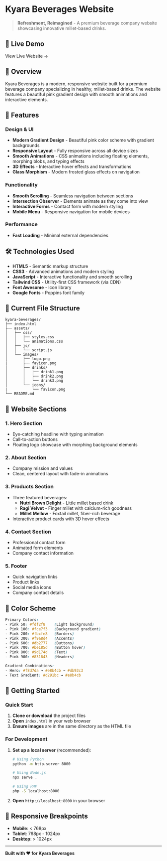 # Kyara Beverages Website

> **Refreshment, Reimagined** - A premium beverage company website showcasing innovative millet-based drinks.

## 🔗 Live Demo
View Live Website → 

## 🌟 Overview

Kyara Beverages is a modern, responsive website built for a premium beverage company specializing in healthy, millet-based drinks. The website features a beautiful pink gradient design with smooth animations and interactive elements.

## 🚀 Features

### Design & UI
- **Modern Gradient Design** - Beautiful pink color scheme with gradient backgrounds
- **Responsive Layout** - Fully responsive across all device sizes
- **Smooth Animations** - CSS animations including floating elements, morphing blobs, and typing effects
- **3D Effects** - Interactive hover effects and transformations
- **Glass Morphism** - Modern frosted glass effects on navigation

### Functionality
- **Smooth Scrolling** - Seamless navigation between sections
- **Intersection Observer** - Elements animate as they come into view
- **Interactive Forms** - Contact form with modern styling
- **Mobile Menu** - Responsive navigation for mobile devices

### Performance
- **Fast Loading** - Minimal external dependencies

## 🛠️ Technologies Used

- **HTML5** - Semantic markup structure
- **CSS3** - Advanced animations and modern styling
- **JavaScript** - Interactive functionality and smooth scrolling
- **Tailwind CSS** - Utility-first CSS framework (via CDN)
- **Font Awesome** - Icon library
- **Google Fonts** - Poppins font family

## 📁 Current File Structure

```
kyara-beverages/
├── index.html
├── assets/
│   ├── css/
│   │   ├── styles.css
│   │   └── animations.css
│   ├── js/
│   │   └── script.js
│   └── images/
│       ├── logo.png
|       ├── favicon.png
│       ├── drinks/
│       │   ├── drink1.png
│       │   ├── drink2.png
│       │   └── drink3.png
│       └── icons/
|           └── favicon.png
└── README.md
```

## 🎯 Website Sections

### 1. Hero Section
- Eye-catching headline with typing animation
- Call-to-action buttons
- Floating logo showcase with morphing background elements

### 2. About Section
- Company mission and values
- Clean, centered layout with fade-in animations

### 3. Products Section
- Three featured beverages:
  - **Nutri Brown Delight** - Little millet based drink
  - **Ragi Velvet** - Finger millet with calcium-rich goodness
  - **Millet Mellow** - Foxtail millet, fiber-rich beverage
- Interactive product cards with 3D hover effects

### 4. Contact Section
- Professional contact form
- Animated form elements
- Company contact information

### 5. Footer
- Quick navigation links
- Product links
- Social media icons
- Company contact details

## 🎨 Color Scheme

```css
Primary Colors:
- Pink 50: #fdf2f8    (Light background)
- Pink 100: #fce7f3   (Background gradient)
- Pink 200: #fbcfe8   (Borders)
- Pink 300: #f9a8d4   (Accents)
- Pink 600: #db2777   (Buttons)
- Pink 700: #be185d   (Button hover)
- Pink 800: #9d174d   (Text)
- Pink 900: #831843   (Headers)

Gradient Combinations:
- Hero: #f8d7da → #e8b4cb → #db93c3
- Text Gradient: #d291bc → #e8b4cb
```

## 🚀 Getting Started

### Quick Start
1. **Clone or download** the project files
2. **Open** `index.html` in your web browser
3. **Ensure images** are in the same directory as the HTML file

### For Development
1. **Set up a local server** (recommended):
   ```bash
   # Using Python
   python -m http.server 8000
   
   # Using Node.js
   npx serve .
   
   # Using PHP
   php -S localhost:8000
   ```

2. **Open** `http://localhost:8000` in your browser

## 📱 Responsive Breakpoints

- **Mobile**: < 768px
- **Tablet**: 768px - 1024px  
- **Desktop**: > 1024px

---

**Built with ❤️ for Kyara Beverages**
